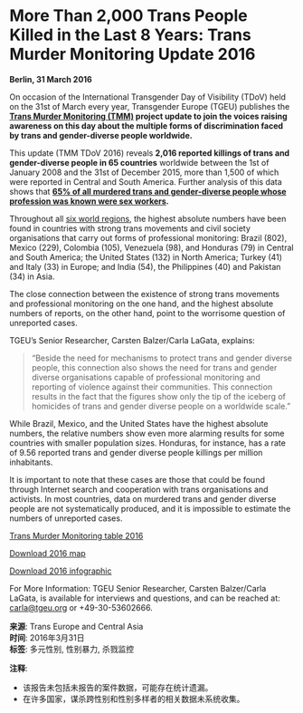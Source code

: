 # More Than 2,000 Trans People Killed in the Last 8 Years: Trans Murder Monitoring Update 2016

**Berlin, 31 March 2016**

On occasion of the International Transgender Day of Visibility (TDoV) held on the 31st of March every year, Transgender Europe (TGEU) publishes the **[Trans Murder Monitoring (TMM)](https://transrespect.org/en/research/tmm/) project update to join the voices raising awareness on this day about the multiple forms of discrimination faced by trans and gender-diverse people worldwide.**

This update (TMM TDoV 2016) reveals **2,016 reported killings of trans and gender-diverse people in 65 countries** worldwide between the 1st of January 2008 and the 31st of December 2015, more than 1,500 of which were reported in Central and South America. Further analysis of this data shows that **[65% of all murdered trans and gender-diverse people whose profession was known were sex workers](https://transrespect.org/en/tmm-trans-day-remembrance-2016/).**

Throughout all [six world regions](https://transrespect.org/en/tmm-trans-day-remembrance-2016/), the highest absolute numbers have been found in countries with strong trans movements and civil society organisations that carry out forms of professional monitoring: Brazil (802), Mexico (229), Colombia (105), Venezuela (98), and Honduras (79) in Central and South America; the United States (132) in North America; Turkey (41) and Italy (33) in Europe; and India (54), the Philippines (40) and Pakistan (34) in Asia.

The close connection between the existence of strong trans movements and professional monitoring on the one hand, and the highest absolute numbers of reports, on the other hand, point to the worrisome question of unreported cases.

TGEU’s Senior Researcher, Carsten Balzer/Carla LaGata, explains:

> “Beside the need for mechanisms to protect trans and gender diverse people, this connection also shows the need for trans and gender diverse organisations capable of professional monitoring and reporting of violence against their communities. This connection results in the fact that the figures show only the tip of the iceberg of homicides of trans and gender diverse people on a worldwide scale.”

While Brazil, Mexico, and the United States have the highest absolute numbers, the relative numbers show even more alarming results for some countries with smaller population sizes. Honduras, for instance, has a rate of 9.56 reported trans and gender diverse people killings per million inhabitants.

It is important to note that these cases are those that could be found through Internet search and cooperation with trans organisations and activists. In most countries, data on murdered trans and gender diverse people are not systematically produced, and it is impossible to estimate the numbers of unreported cases.

[Trans Murder Monitoring table 2016](https://www.tgeu.org/files/uploads/2024/02/TMM_TDoV_2016_Tables_EN.pdf)

[Download 2016 map](https://www.tgeu.org/files/uploads/2024/02/TvT_TMM_TDoV2016_Map_EN.pdf)

[Download 2016 infographic](https://www.tgeu.org/files/uploads/2024/02/TvT_TMM_TDoV2016_Infographics_EN.png)

For More Information: TGEU Senior Researcher, Carsten Balzer/Carla LaGata, is available for interviews and questions, and can be reached at: [carla@tgeu.org](mailto:carla@tgeu.org) or +49-30-53602666.

**来源**: Trans Europe and Central Asia  
**时间**: 2016年3月31日  
**标签**: 多元性别, 性别暴力, 杀戮监控  

**注释**:  
- 该报告未包括未报告的案件数据，可能存在统计遗漏。  
- 在许多国家，谋杀跨性别和性别多样者的相关数据未系统收集。